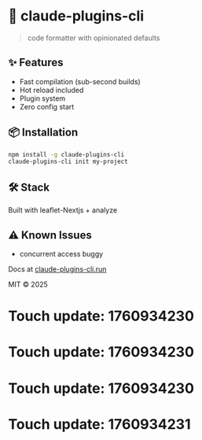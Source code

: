 # 🚀 claude-plugins-cli

> code formatter with opinionated defaults

## ✨ Features

- Fast compilation (sub-second builds)
- Hot reload included
- Plugin system
- Zero config start

## 📦 Installation

```bash
npm install -g claude-plugins-cli
claude-plugins-cli init my-project
```

## 🛠️ Stack

Built with leaflet-Nextjs + analyze

## ⚠️ Known Issues

- concurrent access buggy

Docs at [claude-plugins-cli.run](https://claude-plugins-cli.run)

MIT © 2025

# Touch update: 1760934230

# Touch update: 1760934230

# Touch update: 1760934230

# Touch update: 1760934231
